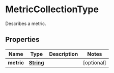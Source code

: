 

# MetricCollectionType

Describes a metric.

## Properties

| Name | Type | Description | Notes |
|------------ | ------------- | ------------- | -------------|
|**metric** | [**String**](String.md) |  |  [optional] |



